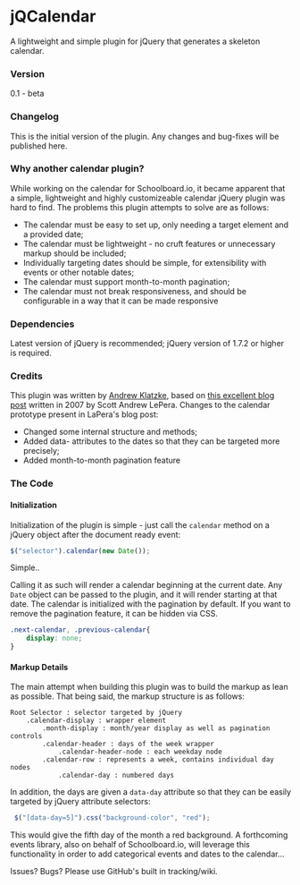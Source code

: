 jQCalendar
==========

A lightweight and simple plugin for jQuery that generates a skeleton calendar.

### Version
0.1 - beta

### Changelog

This is the initial version of the plugin. Any changes and bug-fixes will be published here. 

### Why another calendar plugin?

While working on the calendar for Schoolboard.io, it became apparent that a simple, lightweight and highly customizeable calendar jQuery plugin was hard to find. The problems this plugin attempts to solve are as follows:
- The calendar must be easy to set up, only needing a target element and a provided date;
- The calendar must be lightweight - no cruft features or unnecessary markup should be included;
- Individually targeting dates should be simple, for extensibility with events or other notable dates;
- The calendar must support month-to-month pagination;
- The calendar must not break responsiveness, and should be configurable in a way that it can be made responsive

### Dependencies

Latest version of jQuery is recommended; jQuery version of 1.7.2 or higher is required.

### Credits

This plugin was written by [Andrew Klatzke](http://andrewklatzke.com/), based on [this excellent blog post](http://jszen.blogspot.com/2007/03/how-to-build-simple-calendar-with.html) written in 2007 by Scott Andrew LePera. Changes to the calendar prototype present in LaPera's blog post:
- Changed some internal structure and methods;
- Added data- attributes to the dates so that they can be targeted more precisely;
- Added month-to-month pagination feature

### The Code

#### Initialization

Initialization of the plugin is simple - just call the `calendar` method on a jQuery object after the document ready event:
```javascript
$("selector").calendar(new Date());
```
Simple..

Calling it as such will render a calendar beginning at the current date. Any `Date` object can be passed to the plugin, and it will render starting at that date. The calendar is initialized with the pagination by default. If you want to remove the pagination feature, it can be hidden via CSS.
```css
.next-calendar, .previous-calendar{
	display: none;
}
```
#### Markup Details

The main attempt when building this plugin was to build the markup as lean as possible. That being said, the markup structure is as follows:
```
Root Selector : selector targeted by jQuery
	.calendar-display : wrapper element
		.month-display : month/year display as well as pagination controls
		.calendar-header : days of the week wrapper
			.calendar-header-node : each weekday node
		.calendar-row : represents a week, contains individual day nodes
			.calendar-day : numbered days
```
In addition, the days are given a `data-day` attribute so that they can be easily targeted by jQuery attribute selectors:

```javascript
 $("[data-day=5]").css("background-color", "red");
``` 
This would give the fifth day of the month a red background. A forthcoming events library, also on behalf of Schoolboard.io, will leverage this functionality in order to add categorical events and dates to the calendar...

Issues? Bugs? Please use GitHub's built in tracking/wiki.


